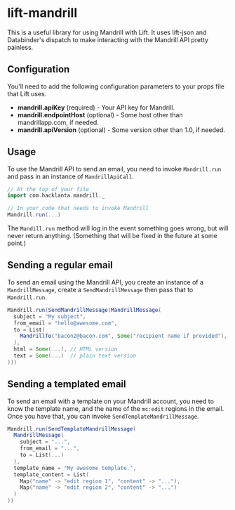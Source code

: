 # lift-mandrill

This is a useful library for using Mandrill with Lift. It uses lift-json and Databinder's dispatch to make interacting with the Mandrill API pretty painless.

## Configuration

You'll need to add the following configuration parameters to your props file that Lift uses.

* **mandrill.apiKey** (required) - Your API key for Mandrill.
* **mandrill.endpointHost** (optional) - Some host other than mandrillapp.com, if needed.
* **mandrill.apiVersion** (optional) - Some version other than 1.0, if needed.

## Usage

To use the Mandrill API to send an email, you need to invoke `Mandrill.run` and pass in an instance of `MandrillApiCall`.

```scala
// At the top of your file
import com.hacklanta.mandrill._

// In your code that needs to invoke Mandrill
Mandrill.run(...)
```

The `Mandill.run` method will log in the event something goes wrong, but will never return anything. (Something that will be fixed in the future at some point.)

## Sending a regular email

To send an email using the Mandrill API, you create an instance of a `MandrillMessage`, create a `SendMandrillMessage` then pass that to `Mandrill.run`.

```scala
Mandrill.run(SendMandrillMessage(MandrillMessage(
  subject = "My subject",
  from_email = "hello@awesome.com",
  to = List(
    MandrillTo("bacon2@bacon.com", Some("recipient name if provided"), "to") //last param could be "cc" or "bcc"
  ),
  html = Some(...), // HTML version
  text = Some(...)  // plain text version
)))
```

## Sending a templated email

To send an email with a template on your Mandrill account, you need to know the template name, and the name of the `mc:edit` regions in the email. Once you have that, you can invoke `SendTemplateMandrillMessage`.

```scala
Mandrill.run(SendTemplateMandrillMessage(
  MandrillMessage(
    subject = "...",
    from_email = "...",
    to = List(...)
  ),
  template_name = "My awesome template.",
  template_content = List(
    Map("name" -> "edit region 1", "content" -> "..."),
    Map("name" -> "edit region 2", "content" -> "...")
  )
))
```
